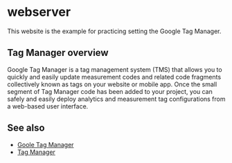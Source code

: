 # webserver
This website is the example for practicing setting the Google Tag Manager.

## Tag Manager overview
Google Tag Manager is a tag management system (TMS) that allows you to quickly and easily update measurement codes and related code fragments collectively known as tags on your website or mobile app. 
Once the small segment of Tag Manager code has been added to your project, you can safely and easily deploy analytics and measurement tag configurations from a web-based user interface.

## See also
- [Goole Tag Manager](https://marketingplatform.google.com/about/tag-manager/)
- [Tag Manager](https://support.google.com/tagmanager/answer/6102821)
